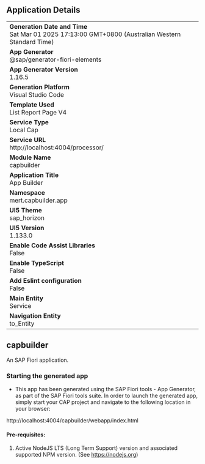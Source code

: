 ## Application Details
|               |
| ------------- |
|**Generation Date and Time**<br>Sat Mar 01 2025 17:13:00 GMT+0800 (Australian Western Standard Time)|
|**App Generator**<br>@sap/generator-fiori-elements|
|**App Generator Version**<br>1.16.5|
|**Generation Platform**<br>Visual Studio Code|
|**Template Used**<br>List Report Page V4|
|**Service Type**<br>Local Cap|
|**Service URL**<br>http://localhost:4004/processor/|
|**Module Name**<br>capbuilder|
|**Application Title**<br>App Builder|
|**Namespace**<br>mert.capbuilder.app|
|**UI5 Theme**<br>sap_horizon|
|**UI5 Version**<br>1.133.0|
|**Enable Code Assist Libraries**<br>False|
|**Enable TypeScript**<br>False|
|**Add Eslint configuration**<br>False|
|**Main Entity**<br>Service|
|**Navigation Entity**<br>to_Entity|

## capbuilder

An SAP Fiori application.

### Starting the generated app

-   This app has been generated using the SAP Fiori tools - App Generator, as part of the SAP Fiori tools suite.  In order to launch the generated app, simply start your CAP project and navigate to the following location in your browser:

http://localhost:4004/capbuilder/webapp/index.html

#### Pre-requisites:

1. Active NodeJS LTS (Long Term Support) version and associated supported NPM version.  (See https://nodejs.org)


